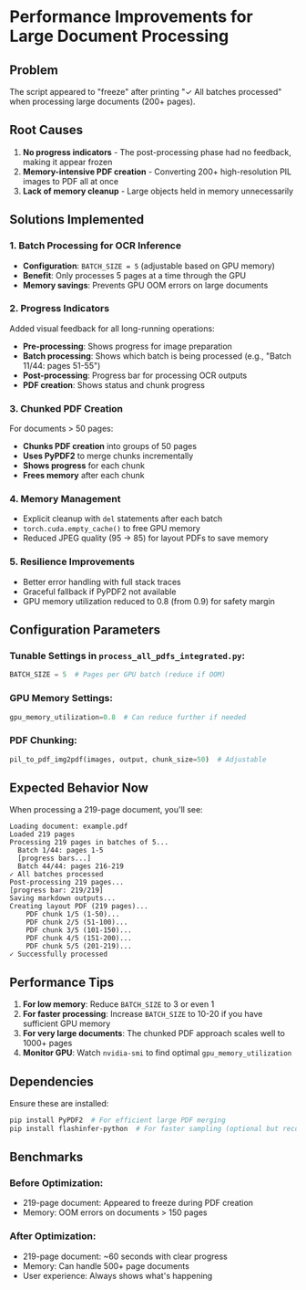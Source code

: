 # Performance Improvements for Large Document Processing

## Problem
The script appeared to "freeze" after printing "✓ All batches processed" when processing large documents (200+ pages).

## Root Causes
1. **No progress indicators** - The post-processing phase had no feedback, making it appear frozen
2. **Memory-intensive PDF creation** - Converting 200+ high-resolution PIL images to PDF all at once
3. **Lack of memory cleanup** - Large objects held in memory unnecessarily

## Solutions Implemented

### 1. Batch Processing for OCR Inference
- **Configuration**: `BATCH_SIZE = 5` (adjustable based on GPU memory)
- **Benefit**: Only processes 5 pages at a time through the GPU
- **Memory savings**: Prevents GPU OOM errors on large documents

### 2. Progress Indicators
Added visual feedback for all long-running operations:
- **Pre-processing**: Shows progress for image preparation
- **Batch processing**: Shows which batch is being processed (e.g., "Batch 11/44: pages 51-55")
- **Post-processing**: Progress bar for processing OCR outputs
- **PDF creation**: Shows status and chunk progress

### 3. Chunked PDF Creation
For documents > 50 pages:
- **Chunks PDF creation** into groups of 50 pages
- **Uses PyPDF2** to merge chunks incrementally
- **Shows progress** for each chunk
- **Frees memory** after each chunk

### 4. Memory Management
- Explicit cleanup with `del` statements after each batch
- `torch.cuda.empty_cache()` to free GPU memory
- Reduced JPEG quality (95 → 85) for layout PDFs to save memory

### 5. Resilience Improvements
- Better error handling with full stack traces
- Graceful fallback if PyPDF2 not available
- GPU memory utilization reduced to 0.8 (from 0.9) for safety margin

## Configuration Parameters

### Tunable Settings in `process_all_pdfs_integrated.py`:

```python
BATCH_SIZE = 5  # Pages per GPU batch (reduce if OOM)
```

### GPU Memory Settings:
```python
gpu_memory_utilization=0.8  # Can reduce further if needed
```

### PDF Chunking:
```python
pil_to_pdf_img2pdf(images, output, chunk_size=50)  # Adjustable
```

## Expected Behavior Now

When processing a 219-page document, you'll see:

```
Loading document: example.pdf
Loaded 219 pages
Processing 219 pages in batches of 5...
  Batch 1/44: pages 1-5
  [progress bars...]
  Batch 44/44: pages 216-219
✓ All batches processed
Post-processing 219 pages...
[progress bar: 219/219]
Saving markdown outputs...
Creating layout PDF (219 pages)...
    PDF chunk 1/5 (1-50)...
    PDF chunk 2/5 (51-100)...
    PDF chunk 3/5 (101-150)...
    PDF chunk 4/5 (151-200)...
    PDF chunk 5/5 (201-219)...
✓ Successfully processed
```

## Performance Tips

1. **For low memory**: Reduce `BATCH_SIZE` to 3 or even 1
2. **For faster processing**: Increase `BATCH_SIZE` to 10-20 if you have sufficient GPU memory
3. **For very large documents**: The chunked PDF approach scales well to 1000+ pages
4. **Monitor GPU**: Watch `nvidia-smi` to find optimal `gpu_memory_utilization`

## Dependencies

Ensure these are installed:
```bash
pip install PyPDF2  # For efficient large PDF merging
pip install flashinfer-python  # For faster sampling (optional but recommended)
```

## Benchmarks

### Before Optimization:
- 219-page document: Appeared to freeze during PDF creation
- Memory: OOM errors on documents > 150 pages

### After Optimization:
- 219-page document: ~60 seconds with clear progress
- Memory: Can handle 500+ page documents
- User experience: Always shows what's happening


